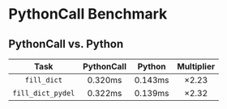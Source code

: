 # PythonCall Benchmark

## PythonCall vs. Python

| Task | PythonCall | Python | Multiplier |
| :--: | :--------: | :----: | :--------: |
| `fill_dict` | 0.320ms | 0.143ms | ×2.23 |
| `fill_dict_pydel` | 0.322ms | 0.139ms | ×2.32 |
